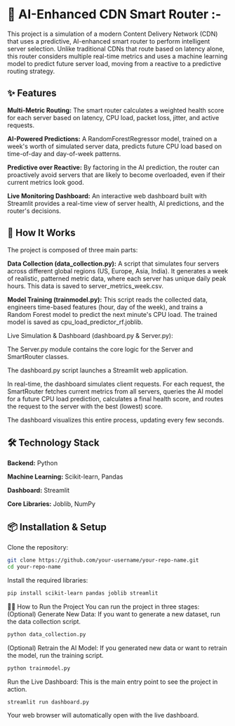 # 🧠 AI-Enhanced CDN Smart Router :-
This project is a simulation of a modern Content Delivery Network (CDN) that uses a predictive, AI-enhanced smart router to perform intelligent server selection. Unlike traditional CDNs that route based on latency alone, this router considers multiple real-time metrics and uses a machine learning model to predict future server load, moving from a reactive to a predictive routing strategy.

## ✨ Features
**Multi-Metric Routing:** The smart router calculates a weighted health score for each server based on latency, CPU load, packet loss, jitter, and active requests.

**AI-Powered Predictions:** A RandomForestRegressor model, trained on a week's worth of simulated server data, predicts future CPU load based on time-of-day and day-of-week patterns.

**Predictive over Reactive:** By factoring in the AI prediction, the router can proactively avoid servers that are likely to become overloaded, even if their current metrics look good.

**Live Monitoring Dashboard:** An interactive web dashboard built with Streamlit provides a real-time view of server health, AI predictions, and the router's decisions.

## 🚀 How It Works
The project is composed of three main parts:

**Data Collection (data_collection.py):** A script that simulates four servers across different global regions (US, Europe, Asia, India). It generates a week of realistic, patterned metric data, where each server has unique daily peak hours. This data is saved to server_metrics_week.csv.

**Model Training (trainmodel.py):** This script reads the collected data, engineers time-based features (hour, day of the week), and trains a Random Forest model to predict the next minute's CPU load. The trained model is saved as cpu_load_predictor_rf.joblib.

Live Simulation & Dashboard (dashboard.py & Server.py):

The Server.py module contains the core logic for the Server and SmartRouter classes.

The dashboard.py script launches a Streamlit web application.

In real-time, the dashboard simulates client requests. For each request, the SmartRouter fetches current metrics from all servers, queries the AI model for a future CPU load prediction, calculates a final health score, and routes the request to the server with the best (lowest) score.

The dashboard visualizes this entire process, updating every few seconds.

## 🛠️ Technology Stack
**Backend:** Python

**Machine Learning:** Scikit-learn, Pandas

**Dashboard:** Streamlit

**Core Libraries:** Joblib, NumPy

## 📦 Installation & Setup
Clone the repository:

```Bash
git clone https://github.com/your-username/your-repo-name.git
cd your-repo-name
```
Install the required libraries:
```Bash
pip install scikit-learn pandas joblib streamlit
```
🏃‍♂️ How to Run the Project
You can run the project in three stages:
(Optional) Generate New Data: If you want to generate a new dataset, run the data collection script.
```Bash
python data_collection.py
```
(Optional) Retrain the AI Model: If you generated new data or want to retrain the model, run the training script.

```Bash
python trainmodel.py
```
Run the Live Dashboard: This is the main entry point to see the project in action.
```Bash
streamlit run dashboard.py
```
Your web browser will automatically open with the live dashboard.
